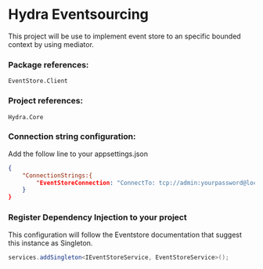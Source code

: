 # Hydra Eventsourcing
This project will be use to implement event store to an specific bounded context by using mediator.

### Package references:
```EventStore.Client```

### Project references:
```Hydra.Core```

### Connection string configuration:
Add the follow line to your appsettings.json
```json
{
    "ConnectionStrings:{
        "EventStoreConnection: "ConnectTo: tcp://admin:yourpassword@localhost:1113; HeartBeatTimeout=500"
    }
}
```


### Register Dependency Injection to your project
This configuration will follow the Eventstore documentation that suggest this instance as Singleton.

```c#
services.addSingleton<IEventStoreService, EventStoreService>();
```